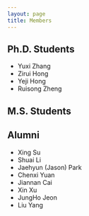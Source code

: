 ```yaml
---
layout: page
title: Members
---
```


## Ph.D. Students

* Yuxi Zhang
* Zirui Hong
* Yeji Hong
* Ruisong Zheng

## M.S. Students

## Alumni
* Xing Su
* Shuai Li
* Jaehyun (Jason) Park
* Chenxi Yuan
* Jiannan Cai
* Xin Xu
* JungHo Jeon
* Liu Yang
